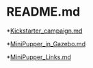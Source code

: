 # README.md

*[Kickstarter_campaign.md](./Kickstarter_campaign.md)

*[MiniPupper_in_Gazebo.md](./MiniPupper_in_Gazebo.md)

*[MiniPupper_Links.md](./MiniPupper_Links.md)

